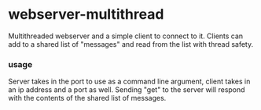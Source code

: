 # webserver-multithread
Multithreaded webserver and a simple client to connect to it. Clients can add to a shared list of "messages" and read from the list with thread safety.

### usage
Server takes in the port to use as a command line argument, client takes in an ip address and a port as well. 
Sending "get" to the server will respond with the contents of the shared list of messages.

